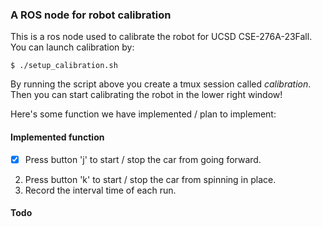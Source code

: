 ### A ROS node for robot calibration

This is a ros node used to calibrate the robot for UCSD CSE-276A-23Fall. You can launch calibration by:

`$ ./setup_calibration.sh`

By running the script above you create a tmux session called *calibration*. Then you can start calibrating the robot in the lower right window! 

Here's some function we have implemented / plan to implement:

#### Implemented function
- [x] Press button 'j' to start / stop the car from going forward.
2. Press button 'k' to start / stop the car from spinning in place.
3. Record the interval time of each run.


#### Todo
